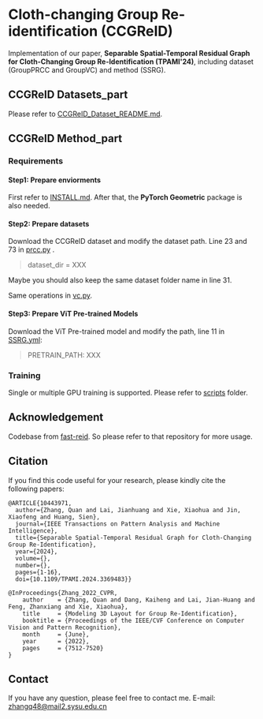 # Cloth-changing Group Re-identification (CCGReID)
Implementation of our paper,  **Separable Spatial-Temporal Residual Graph for Cloth-Changing Group Re-Identification (TPAMI'24)**, including dataset (GroupPRCC and GroupVC) and method (SSRG).

## CCGReID Datasets_part
Please refer to [CCGReID_Dataset_README.md](./CCGReID_Dataset_README.md).

## CCGReID Method_part
### Requirements
#### Step1: Prepare enviorments
First refer to [INSTALL.md](./INSTALL.md).
After that, the **PyTorch Geometric** package is also needed.

#### Step2: Prepare datasets
Download the CCGReID dataset and modify the dataset path.
Line 23 and 73 in  [prcc.py](./fastreid/data/datasets/prcc.py) .
> dataset_dir = XXX


Maybe you should also keep the same dataset folder name in line 31.

Same operations in [vc.py](./fastreid/data/datasets/vc.py).

#### Step3: Prepare ViT Pre-trained Models
Download the ViT Pre-trained model and modify the path, line 11 in [SSRG.yml](./configs/Base-SSRG.yml):
> PRETRAIN_PATH: XXX

### Training
Single or multiple GPU training is supported. Please refer to [scripts](./scripts/) folder.

## Acknowledgement
Codebase from [fast-reid](https://github.com/JDAI-CV/fast-reid). So please refer to that repository for more usage.

## Citation
If you find this code useful for your research, please kindly cite the following papers:
```
@ARTICLE{10443971,
  author={Zhang, Quan and Lai, Jianhuang and Xie, Xiaohua and Jin, Xiaofeng and Huang, Sien},
  journal={IEEE Transactions on Pattern Analysis and Machine Intelligence}, 
  title={Separable Spatial-Temporal Residual Graph for Cloth-Changing Group Re-Identification}, 
  year={2024},
  volume={},
  number={},
  pages={1-16},
  doi={10.1109/TPAMI.2024.3369483}}

@InProceedings{Zhang_2022_CVPR,
    author    = {Zhang, Quan and Dang, Kaiheng and Lai, Jian-Huang and Feng, Zhanxiang and Xie, Xiaohua},
    title     = {Modeling 3D Layout for Group Re-Identification},
    booktitle = {Proceedings of the IEEE/CVF Conference on Computer Vision and Pattern Recognition},
    month     = {June},
    year      = {2022},
    pages     = {7512-7520}
}
```

## Contact
If you have any question, please feel free to contact me. E-mail: zhangq48@mail2.sysu.edu.cn


